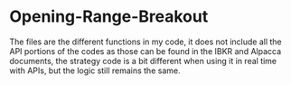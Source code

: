 # Opening-Range-Breakout

The files are the different functions in my code, it does not include all the API portions of the codes as those can be found in the IBKR and Alpacca documents, the strategy code is a bit different when using it in real time with APIs, but the logic still remains the same. 
